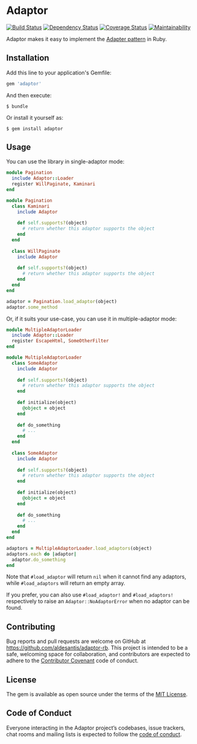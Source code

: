 # Adaptor

[![Build Status](https://travis-ci.org/aldesantis/adaptor-rb.svg?branch=master)](https://travis-ci.org/aldesantis/adaptor-rb)
[![Dependency Status](https://gemnasium.com/badges/github.com/aldesantis/adaptor-rb.svg)](https://gemnasium.com/github.com/aldesantis/adaptor-rb)
[![Coverage Status](https://coveralls.io/repos/github/aldesantis/adaptor-rb/badge.svg?branch=master)](https://coveralls.io/github/aldesantis/adaptor-rb?branch=master)
[![Maintainability](https://api.codeclimate.com/v1/badges/e51e8d7489eb72ab97ba/maintainability)](https://codeclimate.com/github/aldesantis/adaptor-rb/maintainability)

Adaptor makes it easy to implement the [Adapter pattern](https://en.wikipedia.org/wiki/Adapter_pattern) in Ruby.

## Installation

Add this line to your application's Gemfile:

```ruby
gem 'adaptor'
```

And then execute:

    $ bundle

Or install it yourself as:

    $ gem install adaptor

## Usage

You can use the library in single-adaptor mode:

```ruby
module Pagination
  include Adaptor::Loader
  register WillPaginate, Kaminari
end

module Pagination
  class Kaminari
    include Adaptor
        
    def self.supports?(object)
      # return whether this adaptor supports the object
    end
  end
  
  class WillPaginate 
    include Adaptor
    
    def self.supports?(object)
      # return whether this adaptor supports the object
    end
  end
end

adaptor = Pagination.load_adaptor(object)
adaptor.some_method
```

Or, if it suits your use-case, you can use it in multiple-adaptor mode:

```ruby
module MultipleAdaptorLoader
  include Adaptor::Loader
  register EscapeHtml, SomeOtherFilter
end

module MultipleAdaptorLoader
  class SomeAdaptor
    include Adaptor
        
    def self.supports?(object)
      # return whether this adaptor supports the object
    end
    
    def initialize(object)
      @object = object
    end
    
    def do_something
      # ...
    end
  end
  
  class SomeAdaptor 
    include Adaptor
    
    def self.supports?(object)
      # return whether this adaptor supports the object
    end
    
    def initialize(object)
      @object = object
    end
    
    def do_something
      # ...
    end
  end
end

adaptors = MultipleAdaptorLoader.load_adaptors(object)
adaptors.each do |adaptor|
  adaptor.do_something
end
```

Note that `#load_adaptor` will return `nil` when it cannot find any adaptors, while `#load_adaptors`
will return an empty array.

If you prefer, you can also use `#load_adaptor!` and `#load_adaptors!` respectively to raise an 
`Adaptor::NoAdaptorError` when no adaptor can be found.

## Contributing

Bug reports and pull requests are welcome on GitHub at https://github.com/aldesantis/adaptor-rb. This 
project is intended to be a safe, welcoming space for collaboration, and contributors are expected 
to adhere to the [Contributor Covenant](http://contributor-covenant.org) code of conduct.

## License

The gem is available as open source under the terms of the [MIT License](https://opensource.org/licenses/MIT).

## Code of Conduct

Everyone interacting in the Adaptor project’s codebases, issue trackers, chat rooms and mailing 
lists is expected to follow the [code of conduct](https://github.com/[USERNAME]/adaptor/blob/master/CODE_OF_CONDUCT.md).

